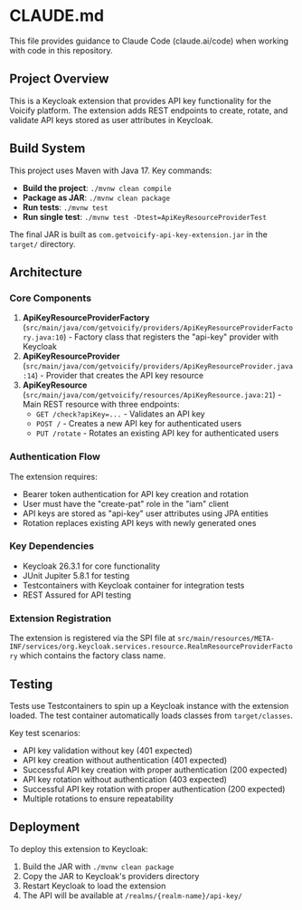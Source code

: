 # CLAUDE.md

This file provides guidance to Claude Code (claude.ai/code) when working with code in this repository.

## Project Overview

This is a Keycloak extension that provides API key functionality for the Voicify platform. The extension adds REST endpoints to create, rotate, and validate API keys stored as user attributes in Keycloak.

## Build System

This project uses Maven with Java 17. Key commands:

- **Build the project**: `./mvnw clean compile`
- **Package as JAR**: `./mvnw clean package`
- **Run tests**: `./mvnw test`
- **Run single test**: `./mvnw test -Dtest=ApiKeyResourceProviderTest`

The final JAR is built as `com.getvoicify-api-key-extension.jar` in the `target/` directory.

## Architecture

### Core Components

1. **ApiKeyResourceProviderFactory** (`src/main/java/com/getvoicify/providers/ApiKeyResourceProviderFactory.java:10`) - Factory class that registers the "api-key" provider with Keycloak
2. **ApiKeyResourceProvider** (`src/main/java/com/getvoicify/providers/ApiKeyResourceProvider.java:14`) - Provider that creates the API key resource
3. **ApiKeyResource** (`src/main/java/com/getvoicify/resources/ApiKeyResource.java:21`) - Main REST resource with three endpoints:
   - `GET /check?apiKey=...` - Validates an API key
   - `POST /` - Creates a new API key for authenticated users
   - `PUT /rotate` - Rotates an existing API key for authenticated users

### Authentication Flow

The extension requires:
- Bearer token authentication for API key creation and rotation
- User must have the "create-pat" role in the "iam" client
- API keys are stored as "api-key" user attributes using JPA entities
- Rotation replaces existing API keys with newly generated ones

### Key Dependencies

- Keycloak 26.3.1 for core functionality
- JUnit Jupiter 5.8.1 for testing
- Testcontainers with Keycloak container for integration tests
- REST Assured for API testing

### Extension Registration

The extension is registered via the SPI file at `src/main/resources/META-INF/services/org.keycloak.services.resource.RealmResourceProviderFactory` which contains the factory class name.

## Testing

Tests use Testcontainers to spin up a Keycloak instance with the extension loaded. The test container automatically loads classes from `target/classes`.

Key test scenarios:
- API key validation without key (401 expected)
- API key creation without authentication (401 expected)
- Successful API key creation with proper authentication (200 expected)
- API key rotation without authentication (403 expected)
- Successful API key rotation with proper authentication (200 expected)
- Multiple rotations to ensure repeatability

## Deployment

To deploy this extension to Keycloak:
1. Build the JAR with `./mvnw clean package`
2. Copy the JAR to Keycloak's providers directory
3. Restart Keycloak to load the extension
4. The API will be available at `/realms/{realm-name}/api-key/`